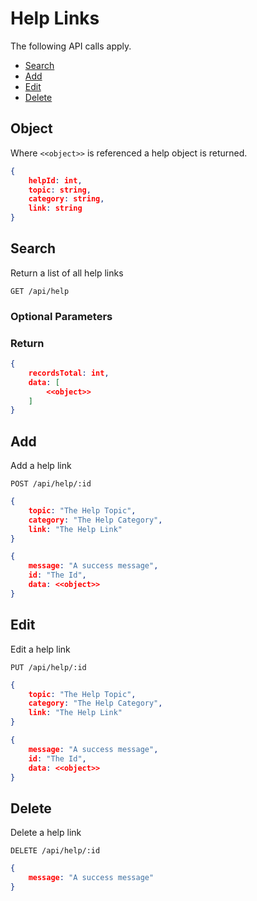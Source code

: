 <!--toc=api-->
# Help Links
The following API calls apply.

*   [Search](#search)
*   [Add](#add)
*   [Edit](#edit)
*   [Delete](#delete)

## Object
Where `<<object>>` is referenced a help object is returned.

```json
{
	helpId: int,
	topic: string,
	category: string,
	link: string
}
```

## Search
<a name="search"></a>

Return a list of all help links

`GET /api/help`

### Optional Parameters

### Return

```json
{
	recordsTotal: int,
	data: [
		<<object>>
	]
}
```

## Add
<a name="add"></a>
Add a help link

`POST /api/help/:id`

```json
{
	topic: "The Help Topic",
	category: "The Help Category",
	link: "The Help Link"
}
```


```json
{
	message: "A success message",
	id: "The Id",
	data: <<object>>
}
```

## Edit
<a name="edit"></a>
Edit a help link

`PUT /api/help/:id`

```json
{
	topic: "The Help Topic",
	category: "The Help Category",
	link: "The Help Link"
}
```


```json
{
	message: "A success message",
	id: "The Id",
	data: <<object>>
}
```

## Delete
<a name="delete"></a>
Delete a help link

`DELETE /api/help/:id`

```json
{
	message: "A success message"
}
```